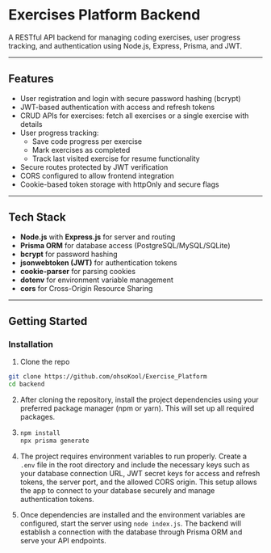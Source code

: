 # Exercises Platform Backend

A RESTful API backend for managing coding exercises, user progress tracking, and authentication using Node.js, Express, Prisma, and JWT.

---

## Features

- User registration and login with secure password hashing (bcrypt)
- JWT-based authentication with access and refresh tokens
- CRUD APIs for exercises: fetch all exercises or a single exercise with details
- User progress tracking:
  - Save code progress per exercise
  - Mark exercises as completed
  - Track last visited exercise for resume functionality
- Secure routes protected by JWT verification
- CORS configured to allow frontend integration
- Cookie-based token storage with httpOnly and secure flags

---

## Tech Stack

- **Node.js** with **Express.js** for server and routing
- **Prisma ORM** for database access (PostgreSQL/MySQL/SQLite)
- **bcrypt** for password hashing
- **jsonwebtoken (JWT)** for authentication tokens
- **cookie-parser** for parsing cookies
- **dotenv** for environment variable management
- **cors** for Cross-Origin Resource Sharing

---

## Getting Started

### Installation

1. Clone the repo

```bash
git clone https://github.com/ohsoKool/Exercise_Platform
cd backend
```

2. After cloning the repository, install the project dependencies using your preferred package manager (npm or yarn). This will set up all required packages.

3. ```bash
   npm install
   npx prisma generate
   ```

4. The project requires environment variables to run properly. Create a `.env` file in the root directory and include the necessary keys such as your database connection URL, JWT secret keys for access and refresh tokens, the server port, and the allowed CORS origin. This setup allows the app to connect to your database securely and manage authentication tokens.

5. Once dependencies are installed and the environment variables are configured, start the server using `node index.js`. The backend will establish a connection with the database through Prisma ORM and serve your API endpoints.


